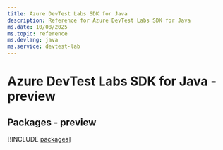 ```yaml
---
title: Azure DevTest Labs SDK for Java
description: Reference for Azure DevTest Labs SDK for Java
ms.date: 10/08/2025
ms.topic: reference
ms.devlang: java
ms.service: devtest-lab
---
```

# Azure DevTest Labs SDK for Java - preview
## Packages - preview
[!INCLUDE [packages](devtest-labs-index.md)]